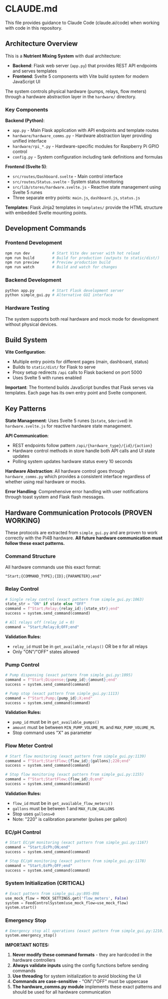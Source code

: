 # CLAUDE.md

This file provides guidance to Claude Code (claude.ai/code) when working with code in this repository.

## Architecture Overview

This is a **Nutrient Mixing System** with dual architecture:
- **Backend**: Flask web server (`app.py`) that provides REST API endpoints and serves templates
- **Frontend**: Svelte 5 components with Vite build system for modern JavaScript UI

The system controls physical hardware (pumps, relays, flow meters) through a hardware abstraction layer in the `hardware/` directory.

### Key Components

**Backend (Python)**:
- `app.py` - Main Flask application with API endpoints and template routes
- `hardware/hardware_comms.py` - Hardware abstraction layer providing unified interface
- `hardware/rpi_*.py` - Hardware-specific modules for Raspberry Pi GPIO control
- `config.py` - System configuration including tank definitions and formulas

**Frontend (Svelte 5)**:
- `src/routes/Dashboard.svelte` - Main control interface
- `src/routes/Status.svelte` - System status monitoring
- `src/lib/stores/hardware.svelte.js` - Reactive state management using Svelte 5 runes
- Three separate entry points: `main.js`, `dashboard.js`, `status.js`

**Templates**: Flask Jinja2 templates in `templates/` provide the HTML structure with embedded Svelte mounting points.

## Development Commands

### Frontend Development
```bash
npm run dev          # Start Vite dev server with hot reload
npm run build        # Build for production (outputs to static/dist/)
npm run preview      # Preview production build
npm run watch        # Build and watch for changes
```

### Backend Development
```bash
python app.py        # Start Flask development server
python simple_gui.py # Alternative GUI interface
```

### Hardware Testing
The system supports both real hardware and mock mode for development without physical devices.

## Build System

**Vite Configuration**: 
- Multiple entry points for different pages (main, dashboard, status)
- Builds to `static/dist/` for Flask to serve
- Proxy setup redirects `/api` calls to Flask backend on port 5000
- Uses Svelte 5 with runes enabled

**Important**: The frontend builds JavaScript bundles that Flask serves via templates. Each page has its own entry point and Svelte component.

## Key Patterns

**State Management**: Uses Svelte 5 runes (`$state`, `$derived`) in `hardware.svelte.js` for reactive hardware state management.

**API Communication**: 
- REST endpoints follow pattern `/api/{hardware_type}/{id}/{action}`
- Hardware control methods in store handle both API calls and UI state updates
- Polling system updates hardware status every 10 seconds

**Hardware Abstraction**: All hardware control goes through `hardware_comms.py` which provides a consistent interface regardless of whether using real hardware or mocks.

**Error Handling**: Comprehensive error handling with user notifications through toast system and Flask flash messages.

## Hardware Communication Protocols (PROVEN WORKING)

These protocols are extracted from `simple_gui.py` and are proven to work correctly with the Pi4B hardware. **All future hardware communication must follow these exact patterns.**

### Command Structure
All hardware commands use this exact format:
```
"Start;{COMMAND_TYPE};{ID};{PARAMETER};end"
```

### Relay Control
```python
# Single relay control (exact pattern from simple_gui.py:1063)
state_str = "ON" if state else "OFF"
command = f"Start;Relay;{relay_id};{state_str};end"
success = system.send_command(command)

# All relays off (relay_id = 0)
command = "Start;Relay;0;OFF;end"
```

**Validation Rules:**
- `relay_id` must be in `get_available_relays()` OR be `0` for all relays
- Only "ON"/"OFF" states allowed

### Pump Control
```python  
# Pump dispensing (exact pattern from simple_gui.py:1095)
command = f"Start;Dispense;{pump_id};{amount};end"
success = system.send_command(command)

# Pump stop (exact pattern from simple_gui.py:1113)
command = f"Start;Pump;{pump_id};X;end"
success = system.send_command(command)
```

**Validation Rules:**
- `pump_id` must be in `get_available_pumps()`
- `amount` must be between `MIN_PUMP_VOLUME_ML` and `MAX_PUMP_VOLUME_ML`
- Stop command uses "X" as parameter

### Flow Meter Control
```python
# Start flow monitoring (exact pattern from simple_gui.py:1139)
command = f"Start;StartFlow;{flow_id};{gallons};220;end"
success = system.send_command(command)

# Stop flow monitoring (exact pattern from simple_gui.py:1155)  
command = f"Start;StartFlow;{flow_id};0;end"
success = system.send_command(command)
```

**Validation Rules:**
- `flow_id` must be in `get_available_flow_meters()`
- `gallons` must be between 1 and `MAX_FLOW_GALLONS`
- Stop uses `gallons=0`
- Note: "220" is calibration parameter (pulses per gallon)

### EC/pH Control
```python
# Start EC/pH monitoring (exact pattern from simple_gui.py:1167)
command = "Start;EcPh;ON;end"
success = system.send_command(command)

# Stop EC/pH monitoring (exact pattern from simple_gui.py:1178)
command = "Start;EcPh;OFF;end"
success = system.send_command(command)
```

### System Initialization (CRITICAL)
```python
# Exact pattern from simple_gui.py:895-896
use_mock_flow = MOCK_SETTINGS.get('flow_meters', False)
system = FeedControlSystem(use_mock_flow=use_mock_flow)
system.start()
```

### Emergency Stop
```python
# Emergency stop all operations (exact pattern from simple_gui.py:1210)
system.emergency_stop()
```

**IMPORTANT NOTES:**
1. **Never modify these command formats** - they are hardcoded in the hardware controllers
2. **Always validate inputs** using the config functions before sending commands
3. **Use threading** for system initialization to avoid blocking the UI
4. **Commands are case-sensitive** - "ON"/"OFF" must be uppercase
5. **The hardware_comms.py module** implements these exact patterns and should be used for all hardware communication